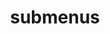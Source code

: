 ---
layout: page
title: submenus
nav: true
nav_order: 7
dropdown: true
children:
    - title: about
      permalink: /
    - title: divider
    - title: cv
      permalink: /cv/
---